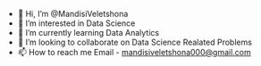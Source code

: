 - 👋 Hi, I’m @MandisiVeletshona
- 👀 I’m interested in Data Science
- 🌱 I’m currently learning Data Analytics
- 💞️ I’m looking to collaborate on Data Science Realated Problems
- 📫 How to reach me 
      Email - mandisiveletshona000@gmail.com
<!---
MandisiVeletshona/MandisiVeletshona is a ✨ special ✨ repository because its `README.md` (this file) appears on your GitHub profile.
You can click the Preview link to take a look at your changes.
--->
